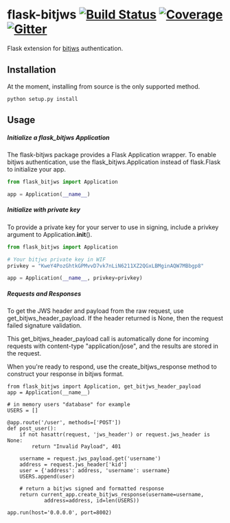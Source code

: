 # flask-bitjws [![Build Status](https://travis-ci.org/deginner/flask-bitjws.svg?branch=master)](https://travis-ci.org/deginner/flask-bitjws) [![Coverage](https://coveralls.io/repos/deginner/flask-bitjws/badge.svg?branch=master&service=github)](https://coveralls.io/github/deginner/flask-bitjws?branch=master) [![Gitter](https://badges.gitter.im/Join%20Chat.svg)](https://gitter.im/deginner/bitjws?utm_source=share-link&utm_medium=link&utm_campaign=share-link)

Flask extension for [bitjws](https://github.com/g-p-g/bitjws) authentication.

## Installation

At the moment, installing from source is the only supported method.

`python setup.py install`

## Usage

##### Initialize a flask_bitjws Application
The flask-bitjws package provides a Flask Application wrapper. To enable bitjws authentication, use the flask_bitjws.Application instead of flask.Flask to initialize your app.

``` Python
from flask_bitjws import Application

app = Application(__name__)
```

##### Initialize with private key

To provide a private key for your server to use in signing, include a privkey argument to Application.__init__().

``` Python
from flask_bitjws import Application

# Your bitjws private key in WIF
privkey = "KweY4PozGhtkGPMvvD7vk7nLiN6211XZ2QGxLBMginAQW7MBbgp8"

app = Application(__name__, privkey=privkey)
```

##### Requests and Responses

To get the JWS header and payload from the raw request, use get_bitjws_header_payload. If the header returned is None, then the request failed signature validation.

This get_bitjws_header_payload call is automatically done for incoming requests with content-type "application/jose", and the results are stored in the request.
  
When you're ready to respond, use the create_bitjws_response method to construct your response in bitjws format.

```
from flask_bitjws import Application, get_bitjws_header_payload
app = Application(__name__)

# in memory users "database" for example
USERS = []

@app.route('/user', methods=['POST'])
def post_user():
    if not hasattr(request, 'jws_header') or request.jws_header is None:
        return "Invalid Payload", 401

    username = request.jws_payload.get('username')
    address = request.jws_header['kid']
    user = {'address': address, 'username': username}
    USERS.append(user)
    
    # return a bitjws signed and formatted response
    return current_app.create_bitjws_response(username=username,
            address=address, id=len(USERS))

app.run(host='0.0.0.0', port=8002)
```
